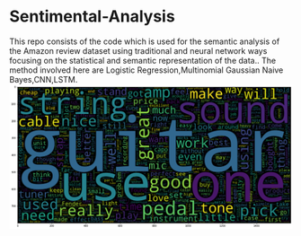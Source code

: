 # Sentimental-Analysis
This repo consists of the code which is used for the semantic analysis of the Amazon review dataset using traditional and neural network ways focusing on the statistical and semantic representation of the data..
The method involved here are Logistic Regression,Multinomial Gaussian Naive Bayes,CNN,LSTM.
![wordcloud](nlp_wordcloud.PNG "Logo Title Text 1")
